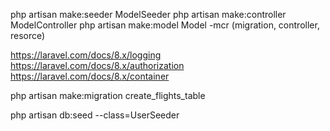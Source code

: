 php artisan make:seeder ModelSeeder
php artisan make:controller ModelController
php artisan make:model Model -mcr (migration, controller, resorce)

https://laravel.com/docs/8.x/logging
https://laravel.com/docs/8.x/authorization
https://laravel.com/docs/8.x/container

php artisan make:migration create_flights_table

php artisan db:seed --class=UserSeeder
